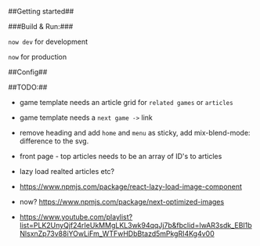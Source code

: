 ##Getting started##

###Build & Run:###

`now dev` for development

`now` for production

##Config##

##TODO:##

- game template needs an article grid for `related games` or `articles`
- game template needs a `next game ->` link
- remove heading and add `home` and `menu` as sticky, add mix-blend-mode: difference to the svg.
- front page - top articles needs to be an array of ID's to articles
- lazy load realted articles etc?

- https://www.npmjs.com/package/react-lazy-load-image-component
- now? https://www.npmjs.com/package/next-optimized-images
- https://www.youtube.com/playlist?list=PLK2UnyQjf24rIeUkMMgLKL3wk94qqJj7b&fbclid=IwAR3sdk_EBI1bNlsxnZp73v88iYOwLiFm_WTFwHDbBtazd5mPkgRI4Kg4v00
